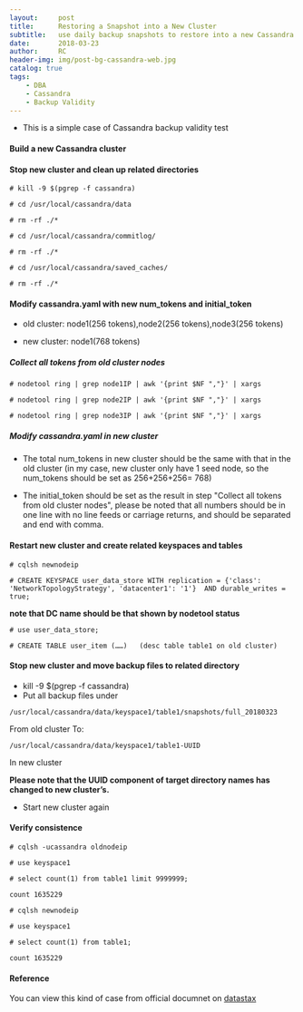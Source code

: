 ```yaml
---
layout:     post
title:      Restoring a Snapshot into a New Cluster
subtitle:  	use daily backup snapshots to restore into a new Cassandra cluster
date:       2018-03-23
author:     RC
header-img: img/post-bg-cassandra-web.jpg
catalog: true
tags:
    - DBA
    - Cassandra
    - Backup Validity
---
```


- This is a simple case of Cassandra backup validity test

#### Build a new Cassandra cluster

#### Stop new cluster and clean up related directories
```
# kill -9 $(pgrep -f cassandra)

# cd /usr/local/cassandra/data

# rm -rf ./*

# cd /usr/local/cassandra/commitlog/

# rm -rf ./*

# cd /usr/local/cassandra/saved_caches/

# rm -rf ./*
```
#### Modify cassandra.yaml with new num_tokens and initial_token

* old cluster: node1(256 tokens),node2(256 tokens),node3(256 tokens)

* new cluster: node1(768 tokens)

##### Collect all tokens from old cluster nodes
```
# nodetool ring | grep node1IP | awk '{print $NF ","}' | xargs

# nodetool ring | grep node2IP | awk '{print $NF ","}' | xargs

# nodetool ring | grep node3IP | awk '{print $NF ","}' | xargs
```

##### Modify cassandra.yaml in new cluster
* The total num_tokens in new cluster should be the same with that in the old cluster
(in my case, new cluster only have 1 seed node, so the num_tokens should be set as 
256+256+256= 768)

* The initial_token should be set as the result in step "Collect all tokens from old cluster nodes", please be noted that all numbers should be in one line with no line feeds or carriage returns, and should be separated and end with comma.

#### Restart new cluster and create related keyspaces and tables
```
# cqlsh newnodeip

# CREATE KEYSPACE user_data_store WITH replication = {'class': 'NetworkTopologyStrategy', 'datacenter1': '1'}  AND durable_writes = true;
```
**note that DC name should be that shown by nodetool status**
```
# use user_data_store;

# CREATE TABLE user_item (……)   (desc table table1 on old cluster)
```

#### Stop new cluster and move backup files to related directory
- kill -9 $(pgrep -f cassandra)
- Put all backup files under 
```
/usr/local/cassandra/data/keyspace1/table1/snapshots/full_20180323
```
From old cluster
To:
```
/usr/local/cassandra/data/keyspace1/table1-UUID
```
In new cluster

**Please note that the UUID component of target directory names has changed to new cluster’s.**

* Start new cluster again

#### Verify consistence
```
# cqlsh -ucassandra oldnodeip

# use keyspace1

# select count(1) from table1 limit 9999999;

count 1635229
```
```
# cqlsh newnodeip

# use keyspace1

# select count(1) from table1;

count 1635229
```

#### Reference

You can view this kind of case from official documnet on [datastax](https://docs.datastax.com/en/cassandra/2.1/cassandra/operations/ops_snapshot_restore_new_cluster.html)


